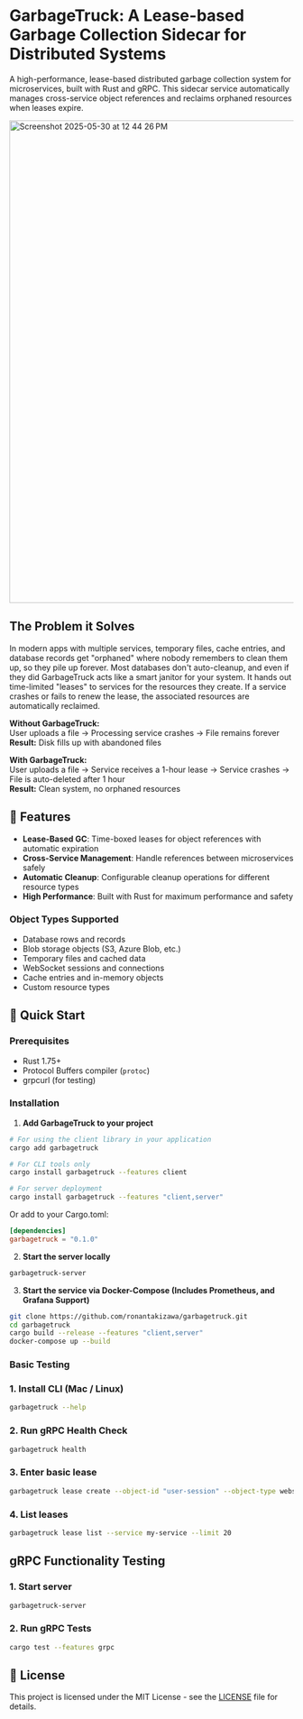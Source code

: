 # GarbageTruck: A Lease-based Garbage Collection Sidecar for Distributed Systems

A high-performance, lease-based distributed garbage collection system for microservices, built with Rust and gRPC. This sidecar service automatically manages cross-service object references and reclaims orphaned resources when leases expire.

<img width="856" alt="Screenshot 2025-05-30 at 12 44 26 PM" src="https://github.com/user-attachments/assets/3b50b11b-5040-43d9-92f8-588c87f3f08c" />

## The Problem it Solves

In modern apps with multiple services, temporary files, cache entries, and database records get "orphaned" where nobody remembers to clean them up, so they pile up forever. Most databases don't auto-cleanup, and even if they did 
GarbageTruck acts like a smart janitor for your system. It hands out time-limited "leases" to services for the resources they create. If a service crashes or fails to renew the lease, the associated resources are automatically reclaimed.

**Without GarbageTruck:**  
User uploads a file → Processing service crashes → File remains forever  
**Result:** Disk fills up with abandoned files

**With GarbageTruck:**  
User uploads a file → Service receives a 1-hour lease → Service crashes → File is auto-deleted after 1 hour  
**Result:** Clean system, no orphaned resources

## 🎯 Features
- **Lease-Based GC**: Time-boxed leases for object references with automatic expiration
- **Cross-Service Management**: Handle references between microservices safely
- **Automatic Cleanup**: Configurable cleanup operations for different resource types
- **High Performance**: Built with Rust for maximum performance and safety

### Object Types Supported
- Database rows and records
- Blob storage objects (S3, Azure Blob, etc.)
- Temporary files and cached data
- WebSocket sessions and connections
- Cache entries and in-memory objects
- Custom resource types

## 🚀 Quick Start

### Prerequisites
- Rust 1.75+
- Protocol Buffers compiler (`protoc`)
- grpcurl (for testing)

### Installation

1. **Add GarbageTruck to your project**
```bash
# For using the client library in your application
cargo add garbagetruck

# For CLI tools only
cargo install garbagetruck --features client

# For server deployment  
cargo install garbagetruck --features "client,server"
```

Or add to your Cargo.toml:
```toml
[dependencies]
garbagetruck = "0.1.0"
```

2. **Start the server locally**
```bash
garbagetruck-server
```

3. **Start the service via Docker-Compose (Includes Prometheus, and Grafana Support)**
```bash
git clone https://github.com/ronantakizawa/garbagetruck.git
cd garbagetruck
cargo build --release --features "client,server"
docker-compose up --build
```

### Basic Testing

### 1. Install CLI (Mac / Linux)
```bash
garbagetruck --help
```
### 2. Run gRPC Health Check
```bash
garbagetruck health 
```

### 3. Enter basic lease
```bash
garbagetruck lease create --object-id "user-session" --object-type websocket-session --duration 3600
```
### 4. List leases
```bash
garbagetruck lease list --service my-service --limit 20
```

## gRPC Functionality Testing 


### 1. Start server
```bash
garbagetruck-server
```

### 2. Run gRPC Tests
```bash
cargo test --features grpc
```

## 📄 License

This project is licensed under the MIT License - see the [LICENSE](LICENSE) file for details.
